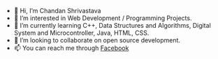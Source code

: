 - 👋 Hi, I’m Chandan Shrivastava
- 👀 I’m interested in Web Development / Programming Projects.
- 🌱 I’m currently learning C++, Data Structures and Algorithms, Digital System and Microcontroller, Java, HTML, CSS.
- 💞️ I’m looking to collaborate on open source development.
- 📫 You can reach me through [Facebook](http://facebook.com/fb.chandans)
